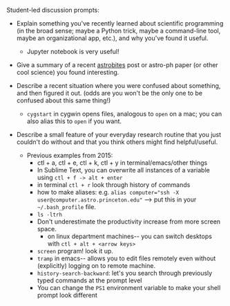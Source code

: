 Student-led discussion prompts:

* Explain something you've recently learned about scientific programming (in the broad sense; maybe a Python trick, maybe a command-line tool, maybe an organizational app, etc.), and why you've found it useful.
    * Jupyter notebook is very useful!
    
* Give a summary of a recent [astrobites](http://astrobites.org) post or astro-ph paper (or other cool science) you found interesting.

* Describe a recent situation where you were confused about something, and then figured it out. (odds are you won't be the only one to be confused about this same thing!)
	* `cygstart` in cygwin opens files, analogous to `open` on a mac; you can also alias this to `open` if you want.

* Describe a small feature of your everyday research routine that you just couldn't do without and that you think others might find helpful/useful.
  * Previous examples from 2015:
    * ctl + a, ctl + e, ctl + k, ctl + y in terminal/emacs/other things
    * In Sublime Text, you can overwrite all instances of a variable using `ctl + f -> alt + enter`
    * in terminal `ctl + r` look through history of commands
    * how to make aliases: e.g. `alias computer="ssh -X user@computer.astro.princeton.edu"` --> put this in your `~/.bash_profile` file.
    * `ls -ltrh` 
    * Don't underestimate the productivity increase from more screen space. 
      * on linux department machines-- you can switch desktops with `ctl + alt + <arrow keys>`
    * `screen` program!  look it up.
    * `tramp` in emacs-- allows you to edit files remotely even without (explicitly) logging on to remote machine.
    * `history-search-backward`: let's you search through previously typed commands at the prompt level
    * You can change the `PS1` environment variable to make your shell prompt look different
  
  
  
  
  
